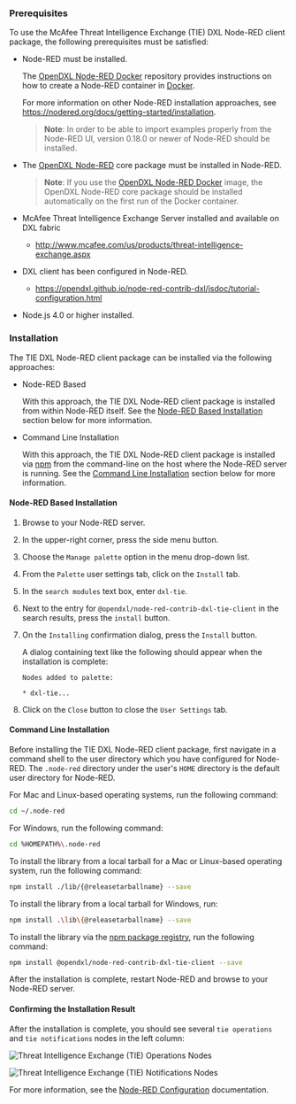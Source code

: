 ### Prerequisites

To use the McAfee Threat Intelligence Exchange (TIE) DXL Node-RED client
package, the following prerequisites must be satisfied:

* Node-RED must be installed.

  The [OpenDXL Node-RED Docker](https://github.com/opendxl/opendxl-node-red-docker)
  repository provides instructions on how to create a Node-RED container in
  [Docker](https://www.docker.com/).

  For more information on other Node-RED installation approaches, see
  <https://nodered.org/docs/getting-started/installation>.

  > **Note**: In order to be able to import examples properly from the Node-RED
  > UI, version 0.18.0 or newer of Node-RED should be installed.

* The [OpenDXL Node-RED](https://github.com/opendxl/node-red-contrib-dxl) core
  package must be installed in Node-RED.

  > **Note**: If you use the
  > [OpenDXL Node-RED Docker](https://github.com/opendxl/opendxl-node-red-docker)
  > image, the OpenDXL Node-RED core package should be installed automatically
  > on the first run of the Docker container.

* McAfee Threat Intelligence Exchange Server installed and available on DXL fabric
  * <http://www.mcafee.com/us/products/threat-intelligence-exchange.aspx>

* DXL client has been configured in Node-RED.

  * <https://opendxl.github.io/node-red-contrib-dxl/jsdoc/tutorial-configuration.html>

* Node.js 4.0 or higher installed.

### Installation

The TIE DXL Node-RED client package can be installed via the following
approaches:

* Node-RED Based

  With this approach, the TIE DXL Node-RED client package is installed from
  within Node-RED itself. See the
  [Node-RED Based Installation](#node-red-based-installation) section below for
  more information.

* Command Line Installation

  With this approach, the TIE DXL Node-RED client package is installed via
  [npm](https://docs.npmjs.com/) from the command-line on the host where the
  Node-RED server is running. See the
  [Command Line Installation](#command-line-installation) section below for more
  information.

#### Node-RED Based Installation

1. Browse to your Node-RED server.

1. In the upper-right corner, press the side menu button.

1. Choose the `Manage palette` option in the menu drop-down list.

1. From the `Palette` user settings tab, click on the `Install` tab.

1. In the `search modules` text box, enter `dxl-tie`.

1. Next to the entry for `@opendxl/node-red-contrib-dxl-tie-client` in the
   search results, press the `install` button.

1. On the `Installing` confirmation dialog, press the `Install` button.

   A dialog containing text like the following should appear when the
   installation is complete:

   ```
   Nodes added to palette:

   * dxl-tie...
   ```

1. Click on the `Close` button to close the `User Settings` tab.

#### Command Line Installation

Before installing the TIE DXL Node-RED client package, first navigate in a
command shell to the user directory which you have configured for Node-RED. The
`.node-red` directory under the user's `HOME` directory is the default user
directory for Node-RED.

For Mac and Linux-based operating systems, run the following command:

```sh
cd ~/.node-red
```

For Windows, run the following command:

```sh
cd %HOMEPATH%\.node-red
```

To install the library from a local tarball for a Mac or Linux-based operating
system, run the following command:

```sh
npm install ./lib/{@releasetarballname} --save
```

To install the library from a local tarball for Windows, run:

```sh
npm install .\lib\{@releasetarballname} --save
```

To install the library via the
[npm package registry](https://www.npmjs.com/package/@opendxl/node-red-contrib-dxl-tie-client),
run the following command:

```sh
npm install @opendxl/node-red-contrib-dxl-tie-client --save
```

After the installation is complete, restart Node-RED and browse to your
Node-RED server.

#### Confirming the Installation Result

After the installation is complete, you should see several `tie operations` and
`tie notifications` nodes in the left column:

![Threat Intelligence Exchange (TIE) Operations Nodes](images/tie-operations-nodes.png)

![Threat Intelligence Exchange (TIE) Notifications Nodes](images/tie-notifications-nodes.png)

For more information, see the
[Node-RED Configuration](https://nodered.org/docs/configuration) documentation.
